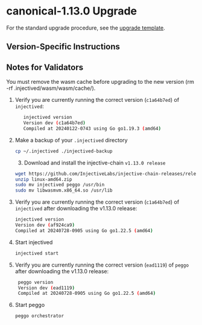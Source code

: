 # canonical-1.13.0 Upgrade

For the standard upgrade procedure, see the [upgrade template](./UPGRADE_TEMPLATE.md).

## Version-Specific Instructions

## Notes for Validators

You must remove the wasm cache before upgrading to the new version (rm -rf .injectived/wasm/wasm/cache/).

1.  Verify you are currently running the correct version (`c1a64b7ed`) of `injectived`:

    ```bash
       injectived version
       Version dev (c1a64b7ed)
       Compiled at 20240122-0743 using Go go1.19.3 (amd64)
    ```
2.  Make a backup of your `.injectived` directory

    ```bash
    cp ~/.injectived ./injectived-backup
    ```

    3. Download and install the injective-chain `v1.13.0 release`

    ```bash
    wget https://github.com/InjectiveLabs/injective-chain-releases/releases/download/v1.13.0-1722157491/linux-amd64.zip
    unzip linux-amd64.zip
    sudo mv injectived peggo /usr/bin
    sudo mv libwasmvm.x86_64.so /usr/lib
    ```
3.  Verify you are currently running the correct version (`c1a64b7ed`) of `injectived` after downloading the v1.13.0 release:

    ```bash
    injectived version
    Version dev (af924ca9)
    Compiled at 20240728-0905 using Go go1.22.5 (amd64)
    ```
4.  Start injectived

    ```bash
    injectived start
    ```
5.  Verify you are currently running the correct version (`ead1119`) of `peggo` after downloading the v1.13.0 release:

    ```bash
     peggo version
     Version dev (ead1119)
     Compiled at 20240728-0905 using Go go1.22.5 (amd64)
    ```
6.  Start peggo

    ```bash
    peggo orchestrator
    ```
